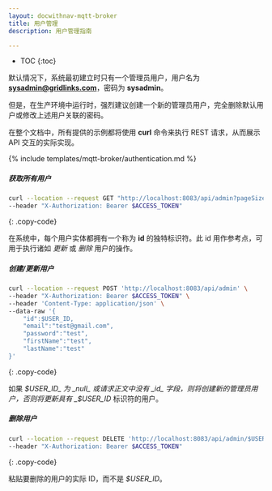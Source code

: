 ```yaml
---
layout: docwithnav-mqtt-broker
title: 用户管理
description: 用户管理指南

---
```


* TOC
{:toc}

默认情况下，系统最初建立时只有一个管理员用户，用户名为 **sysadmin@gridlinks.com**，密码为 **sysadmin**。

但是，在生产环境中运行时，强烈建议创建一个新的管理员用户，完全删除默认用户或修改上述用户关联的密码。

在整个文档中，所有提供的示例都将使用 **curl** 命令来执行 REST 请求，从而展示 API 交互的实际实现。

{% include templates/mqtt-broker/authentication.md %}

##### 获取所有用户

```bash
curl --location --request GET "http://localhost:8083/api/admin?pageSize=50&page=0" \
--header "X-Authorization: Bearer $ACCESS_TOKEN"
```
{: .copy-code}

在系统中，每个用户实体都拥有一个称为 **id** 的独特标识符。此 id 用作参考点，可用于执行诸如 _更新_ 或 _删除_ 用户的操作。

##### 创建/更新用户

```bash
curl --location --request POST 'http://localhost:8083/api/admin' \
--header "X-Authorization: Bearer $ACCESS_TOKEN" \
--header 'Content-Type: application/json' \
--data-raw '{
    "id":$USER_ID,
    "email":"test@gmail.com",
    "password":"test",
    "firstName":"test",
    "lastName":"test"
}'
```
{: .copy-code}

如果 _$USER_ID_ 为 _null_ 或请求正文中没有 _id_ 字段，则将创建新的管理员用户，否则将更新具有 _$USER_ID_ 标识符的用户。

##### 删除用户

```bash
curl --location --request DELETE 'http://localhost:8083/api/admin/$USER_ID' \
--header "X-Authorization: Bearer $ACCESS_TOKEN"
```
{: .copy-code}

粘贴要删除的用户的实际 ID，而不是 _$USER_ID_。